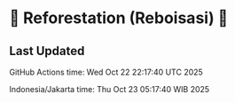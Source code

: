 
# 🌳 Reforestation (Reboisasi) 🌲

## Last Updated

GitHub Actions time: Wed Oct 22 22:17:40 UTC 2025

Indonesia/Jakarta time: Thu Oct 23 05:17:40 WIB 2025
